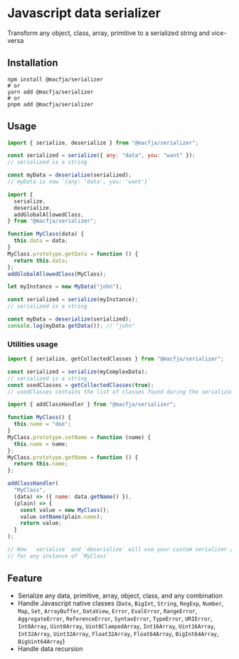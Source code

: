 # Javascript data serializer

Transform any object, class, array, primitive to a serialized string and vice-versa

## Installation

```shell
npm install @macfja/serializer
# or
yarn add @macfja/serializer
# or
pnpm add @macfja/serializer
```

## Usage

```js
import { serialize, deserialize } from "@macfja/serializer";

const serialized = serialize({ any: "data", you: "want" });
// serialized is a string

const myData = deserialize(serialized);
// myData is now `{any: 'data', you: 'want'}`
```

```js
import {
  serialize,
  deserialize,
  addGlobalAllowedClass,
} from "@macfja/serializer";

function MyClass(data) {
  this.data = data;
}
MyClass.prototype.getData = function () {
  return this.data;
};
addGlobalAllowedClass(MyClass);

let myInstance = new MyData("john");

const serialized = serialize(myInstance);
// serialized is a string

const myData = deserialize(serialized);
console.log(myData.getData()); // "john"
```

### Utilities usage

```js
import { serialize, getCollectedClasses } from "@macfja/serializer";

const serialized = serialize(myComplexData);
// serialized is a string
const usedClasses = getCollectedClasses(true);
// usedClasses contains the list of classes found during the serialization
```

```js
import { addClassHandler } from "@macfja/serializer";

function MyClass() {
  this.name = "doe";
}
MyClass.prototype.setName = function (name) {
  this.name = name;
};
MyClass.prototype.getName = function () {
  return this.name;
};

addClassHandler(
  "MyClass",
  (data) => ({ name: data.getName() }),
  (plain) => {
    const value = new MyClass();
    value.setName(plain.name);
    return value;
  }
);

// Now  `serialize` and `deserialize` will use your custom serializer / deserializer
// for any instance of `MyClass`
```

## Feature

- Serialize any data, primitive, array, object, class, and any combination
- Handle Javascript native classes (`Date`, `BigInt`, `String`, `RegExp`, `Number`, `Map`, `Set`, `ArrayBuffer`, `DataView`, `Error`, `EvalError`, `RangeError`, `AggregateError`, `ReferenceError`, `SyntaxError`, `TypeError`, `URIError`, `Int8Array`, `Uint8Array`, `Uint8ClampedArray`, `Int16Array`, `Uint16Array`, `Int32Array`, `Uint32Array`, `Float32Array`, `Float64Array`, `BigInt64Array`, `BigUint64Array`)
- Handle data recursion
